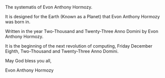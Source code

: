 The systematis of Evon Anthony Hormozy.

It is designed for the Earth (Known as a Planet) that Evon Anthony Hormozy was born in.

Written in the year Two-Thousand and Twenty-Three Anno Domini by Evon Anthony Hormozy.

It is the beginning of the next revolution of computing, Friday December Eighth, Two-Thousand and Twenty-Three Anno Domini.

May God bless you all,

Evon Anthony Hormozy
